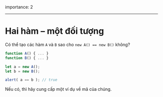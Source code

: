 importance: 2

---

# Hai hàm – một đối tượng

Có thể tạo các hàm `A` và `B` sao cho `new A() == new B()` không?

```js no-beautify
function A() { ... }
function B() { ... }

let a = new A();
let b = new B();

alert( a == b ); // true
```

Nếu có, thì hãy cung cấp một ví dụ về mã của chúng.
